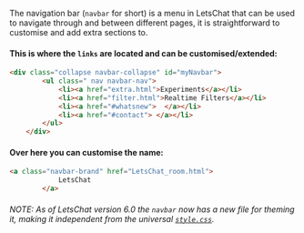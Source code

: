 The navigation bar (<code>navbar</code> for short) is a menu in LetsChat that can be used to navigate through and between different pages, it is straightforward to customise and add extra sections to.

#### This is where the <code>links</code> are located and can be customised/extended:

```HTML
<div class="collapse navbar-collapse" id="myNavbar">
		<ul class=" nav navbar-nav">
			<li><a href="extra.html">Experiments</a></li>
			<li><a href="filter.html">Realtime Filters</a></li>
			<li><a href="#whatsnew">  </a></li>
			<li><a href="#contact"> </a></li>
		</ul>
	</div>
```

#### Over here you can customise the name:

```HTML
<a class="navbar-brand" href="LetsChat_room.html">
			LetsChat
		</a>
```

###### NOTE: As of LetsChat version 6.0 the <code>navbar</code> now has a new file for theming it, making it independent from the universal <code><a href="https://github.com/BhargavEkbote/LetsChat/wiki/style.css/">style.css</a></code>.